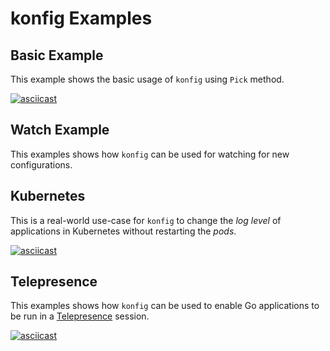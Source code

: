 # konfig Examples

## Basic Example

This example shows the basic usage of `konfig` using `Pick` method.

[![asciicast](https://asciinema.org/a/296495.svg)](https://asciinema.org/a/296495)

## Watch Example

This examples shows how `konfig` can be used for watching for new configurations.

## Kubernetes

This is a real-world use-case for `konfig` to change the _log level_ of applications in Kubernetes without restarting the _pods_.

[![asciicast](https://asciinema.org/a/296509.svg)](https://asciinema.org/a/296509)

## Telepresence

This examples shows how `konfig` can be used to enable Go applications to be run in a [Telepresence](https://telepresence.io) session.

[![asciicast](https://asciinema.org/a/296511.svg)](https://asciinema.org/a/296511)
